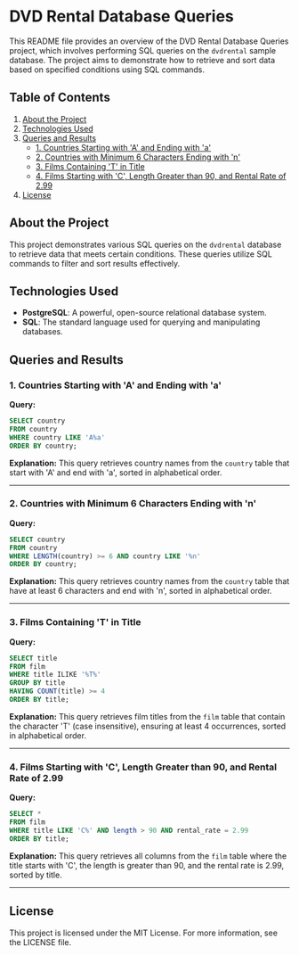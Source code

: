 # DVD Rental Database Queries

This README file provides an overview of the DVD Rental Database Queries project, which involves performing SQL queries on the `dvdrental` sample database. The project aims to demonstrate how to retrieve and sort data based on specified conditions using SQL commands.

## Table of Contents

1. [About the Project](#about-the-project)
2. [Technologies Used](#technologies-used)
3. [Queries and Results](#queries-and-results)
   - [1. Countries Starting with 'A' and Ending with 'a'](#1-countries-starting-with-a-and-ending-with-a)
   - [2. Countries with Minimum 6 Characters Ending with 'n'](#2-countries-with-minimum-6-characters-ending-with-n)
   - [3. Films Containing 'T' in Title](#3-films-containing-t-in-title)
   - [4. Films Starting with 'C', Length Greater than 90, and Rental Rate of 2.99](#4-films-starting-with-c-length-greater-than-90-and-rental-rate-of-299)
4. [License](#license)

## About the Project

This project demonstrates various SQL queries on the `dvdrental` database to retrieve data that meets certain conditions. These queries utilize SQL commands to filter and sort results effectively.

## Technologies Used

- **PostgreSQL**: A powerful, open-source relational database system.
- **SQL**: The standard language used for querying and manipulating databases.

## Queries and Results

### 1. Countries Starting with 'A' and Ending with 'a'

**Query:**
```sql
SELECT country
FROM country
WHERE country LIKE 'A%a'
ORDER BY country;
```

**Explanation:** This query retrieves country names from the `country` table that start with 'A' and end with 'a', sorted in alphabetical order.

---

### 2. Countries with Minimum 6 Characters Ending with 'n'

**Query:**
```sql
SELECT country
FROM country
WHERE LENGTH(country) >= 6 AND country LIKE '%n'
ORDER BY country;
```

**Explanation:** This query retrieves country names from the `country` table that have at least 6 characters and end with 'n', sorted in alphabetical order.

---

### 3. Films Containing 'T' in Title

**Query:**
```sql
SELECT title
FROM film
WHERE title ILIKE '%T%'
GROUP BY title
HAVING COUNT(title) >= 4
ORDER BY title;
```

**Explanation:** This query retrieves film titles from the `film` table that contain the character 'T' (case insensitive), ensuring at least 4 occurrences, sorted in alphabetical order.

---

### 4. Films Starting with 'C', Length Greater than 90, and Rental Rate of 2.99

**Query:**
```sql
SELECT *
FROM film
WHERE title LIKE 'C%' AND length > 90 AND rental_rate = 2.99
ORDER BY title;
```

**Explanation:** This query retrieves all columns from the `film` table where the title starts with 'C', the length is greater than 90, and the rental rate is 2.99, sorted by title.

---

## License

This project is licensed under the MIT License. For more information, see the LICENSE file.
